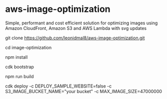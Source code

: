 # aws-image-optimization
Simple, performant and cost efficient solution for optimizing images using Amazon CloudFront, Amazon S3 and AWS Lambda with svg updates

git clone https://github.com/leonidmal8/aws-image-optimization.git

cd image-optimization

npm install

cdk bootstrap

npm run build

cdk deploy -c DEPLOY_SAMPLE_WEBSITE=false -c S3_IMAGE_BUCKET_NAME="your bucket" -c MAX_IMAGE_SIZE=47000000

